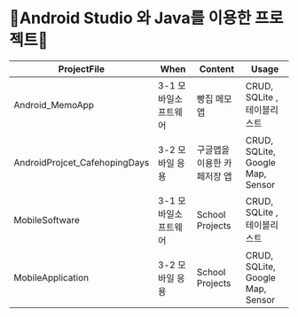 # 📱Android Studio 와 Java를 이용한 프로젝트📱

| ProjectFile | When | Content | Usage | 
| ------ | ------ | ------- |----------- | 
| Android_MemoApp| 3-1 모바일소프트웨어 | 빵집 메모 앱 | CRUD, SQLite , 테이블리스트 | 
| AndroidProjcet_CafehopingDays | 3-2 모바일 응용 | 구글맵을 이용한 카페저장 앱 | CRUD, SQLite, Google Map, Sensor |
| MobileSoftware | 3-1 모바일소프트웨어 | School Projects | CRUD, SQLite , 테이블리스트 | 
| MobileApplication | 3-2 모바일 응용 | School Projects | CRUD, SQLite, Google Map, Sensor |
